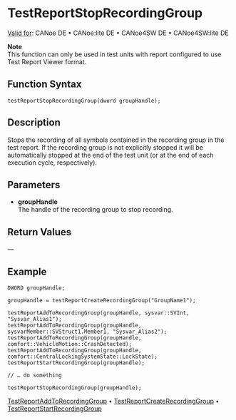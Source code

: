 # TestReportStopRecordingGroup

[Valid for](../../../Shared/FeatureAvailability.md): CANoe DE • CANoe:lite DE • CANoe4SW DE • CANoe4SW:lite DE

**Note**  
This function can only be used in test units with report configured to use Test Report Viewer format.

## Function Syntax

`testReportStopRecordingGroup(dword groupHandle);`

## Description

Stops the recording of all symbols contained in the recording group in the test report. If the recording group is not explicitly stopped it will be automatically stopped at the end of the test unit (or at the end of each execution cycle, respectively).

## Parameters

- **groupHandle**  
  The handle of the recording group to stop recording.

## Return Values

—

## Example

```plaintext
DWORD groupHandle;

groupHandle = testReportCreateRecordingGroup("GroupName1");

testReportAddToRecordingGroup(groupHandle, sysvar::SVInt, "Sysvar_Alias1");
testReportAddToRecordingGroup(groupHandle, sysvarMember::SVStruct1.Member1, "Sysvar_Alias2");
testReportAddToRecordingGroup(groupHandle, comfort::VehicleMotion::CrashDetected);
testReportAddToRecordingGroup(groupHandle, comfort::CentralLockingSystemState::LockState);
testReportStartRecordingGroup(groupHandle);

// … do something

testReportStopRecordingGroup(groupHandle);
```

[TestReportAddToRecordingGroup](CAPLfunctionTestReportAddToRecordingGroup.md) • [TestReportCreateRecordingGroup](CAPLfunctionTestReportCreateRecordingGroup.md) • [TestReportStartRecordingGroup](CAPLfunctionTestReportStartRecordingGroup.md)
